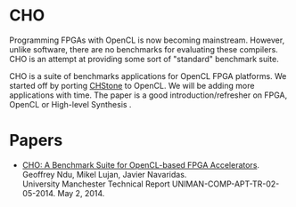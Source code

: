 CHO
=== 
Programming FPGAs with OpenCL is now becoming mainstream. However, unlike software, there are no benchmarks for evaluating these compilers. CHO is an attempt at providing  some sort of "standard" benchmark suite.

CHO is  a suite of benchmarks applications for OpenCL FPGA platforms. We started off by porting [CHStone][chstone] to OpenCL. We will be adding more applications with time. The paper is a good introduction/refresher on FPGA, OpenCL or High-level Synthesis .

Papers
======
- [CHO: A Benchmark Suite for OpenCL-based FPGA Accelerators][techreport1]. <br>
  Geoffrey Ndu, Mikel Lujan, Javier Navaridas. <br>
  University Manchester Technical Report UNIMAN-COMP-APT-TR-02-05-2014.
  May 2, 2014.

[techreport1]: https://www.escholar.manchester.ac.uk/uk-ac-man-scw:228247
[chstone]:http://www.ertl.jp/chstone/

  
